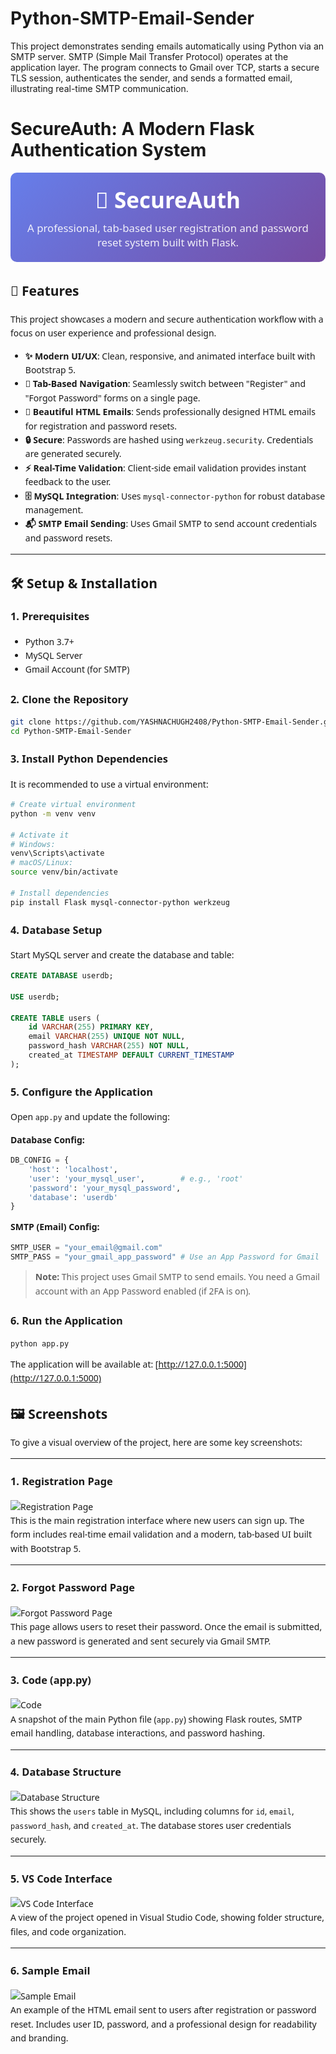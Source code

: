# Python-SMTP-Email-Sender
This project demonstrates sending emails automatically using Python via an SMTP server. SMTP (Simple Mail Transfer Protocol) operates at the application layer. The program connects to Gmail over TCP, starts a secure TLS session, authenticates the sender, and sends a formatted email, illustrating real-time SMTP communication.

# SecureAuth: A Modern Flask Authentication System

<div style="font-family: 'Segoe UI', Tahoma, Geneva, Verdana, sans-serif; padding: 20px; background: linear-gradient(135deg, #667eea 0%, #764ba2 100%); border-radius: 10px; color: white; text-align: center; margin-bottom: 30px;">
    <h1 style="margin: 0; font-size: 2.5em; font-weight: 700;">🚀 SecureAuth</h1>
    <p style="margin: 10px 0 0 0; font-size: 1.2em; opacity: 0.9;">A professional, tab-based user registration and password reset system built with Flask.</p>
</div>

<div style="font-family: 'Segoe UI', Tahoma, Geneva, Verdana, sans-serif; line-height: 1.6;">

## 🌟 Features

This project showcases a modern and secure authentication workflow with a focus on user experience and professional design.

- **✨ Modern UI/UX**: Clean, responsive, and animated interface built with Bootstrap 5.
- **🔄 Tab-Based Navigation**: Seamlessly switch between "Register" and "Forgot Password" forms on a single page.
- **📧 Beautiful HTML Emails**: Sends professionally designed HTML emails for registration and password resets.
- **🔒 Secure**: Passwords are hashed using `werkzeug.security`. Credentials are generated securely.
- **⚡ Real-Time Validation**: Client-side email validation provides instant feedback to the user.
- **🗄️ MySQL Integration**: Uses `mysql-connector-python` for robust database management.
- **📬 SMTP Email Sending**: Uses Gmail SMTP to send account credentials and password resets.

---

## 🛠️ Setup & Installation

### 1. Prerequisites

- Python 3.7+
- MySQL Server
- Gmail Account (for SMTP)

### 2. Clone the Repository

```bash
git clone https://github.com/YASHNACHUGH2408/Python-SMTP-Email-Sender.git
cd Python-SMTP-Email-Sender
````

### 3. Install Python Dependencies

It is recommended to use a virtual environment:

```bash
# Create virtual environment
python -m venv venv

# Activate it
# Windows:
venv\Scripts\activate
# macOS/Linux:
source venv/bin/activate

# Install dependencies
pip install Flask mysql-connector-python werkzeug
```

### 4. Database Setup

Start MySQL server and create the database and table:

```sql
CREATE DATABASE userdb;

USE userdb;

CREATE TABLE users (
    id VARCHAR(255) PRIMARY KEY,
    email VARCHAR(255) UNIQUE NOT NULL,
    password_hash VARCHAR(255) NOT NULL,
    created_at TIMESTAMP DEFAULT CURRENT_TIMESTAMP
);
```

### 5. Configure the Application

Open `app.py` and update the following:

**Database Config:**

```python
DB_CONFIG = {
    'host': 'localhost',
    'user': 'your_mysql_user',        # e.g., 'root'
    'password': 'your_mysql_password',
    'database': 'userdb'
}
```

**SMTP (Email) Config:**

```python
SMTP_USER = "your_email@gmail.com"
SMTP_PASS = "your_gmail_app_password" # Use an App Password for Gmail
```

> **Note:** This project uses Gmail SMTP to send emails. You need a Gmail account with an App Password enabled (if 2FA is on).

### 6. Run the Application

```bash
python app.py
```

The application will be available at: [http://127.0.0.1:5000](http://127.0.0.1:5000)

## 🖼️ Screenshots

To give a visual overview of the project, here are some key screenshots:

---

### 1. Registration Page
![Registration Page](screenshots/register.png)  
This is the main registration interface where new users can sign up. The form includes real-time email validation and a modern, tab-based UI built with Bootstrap 5.

---

### 2. Forgot Password Page
![Forgot Password Page](screenshots/forgot.png)  
This page allows users to reset their password. Once the email is submitted, a new password is generated and sent securely via Gmail SMTP.

---

### 3. Code (app.py)
![Code](screenshots/code.png)  
A snapshot of the main Python file (`app.py`) showing Flask routes, SMTP email handling, database interactions, and password hashing.

---

### 4. Database Structure
![Database Structure](screenshots/database.png)  
This shows the `users` table in MySQL, including columns for `id`, `email`, `password_hash`, and `created_at`. The database stores user credentials securely.

---

### 5. VS Code Interface
![VS Code Interface](screenshots/vscode.png)  
A view of the project opened in Visual Studio Code, showing folder structure, files, and code organization.

---

### 6. Sample Email
![Sample Email](screenshots/email.png)  
An example of the HTML email sent to users after registration or password reset. Includes user ID, password, and a professional design for readability and branding.
